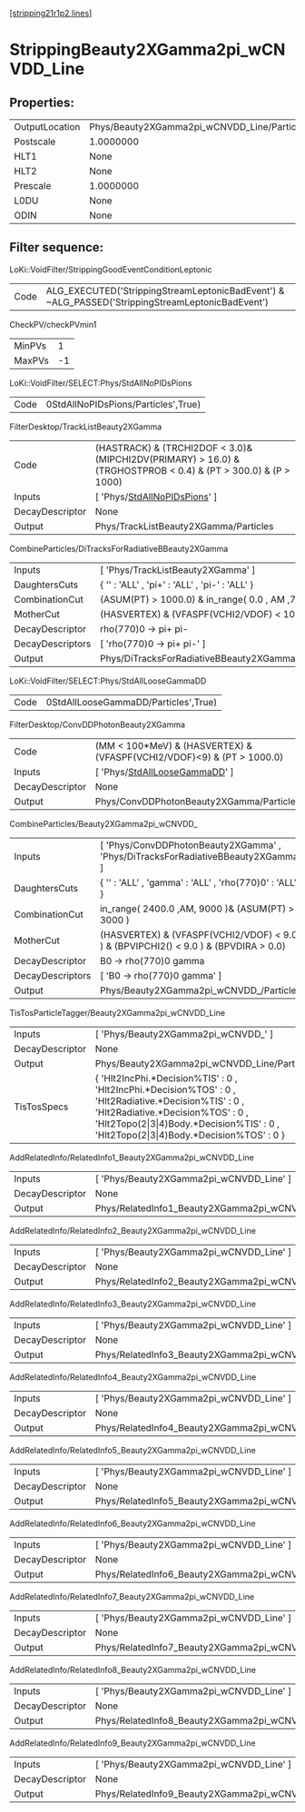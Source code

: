 [[stripping21r1p2 lines]](./stripping21r1p2-index)

# StrippingBeauty2XGamma2pi_wCNVDD_Line

## Properties:

|                |                                             |
|----------------|---------------------------------------------|
| OutputLocation | Phys/Beauty2XGamma2pi_wCNVDD_Line/Particles |
| Postscale      | 1.0000000                                   |
| HLT1           | None                                        |
| HLT2           | None                                        |
| Prescale       | 1.0000000                                   |
| L0DU           | None                                        |
| ODIN           | None                                        |

## Filter sequence:

LoKi::VoidFilter/StrippingGoodEventConditionLeptonic

|      |                                                                                                  |
|------|--------------------------------------------------------------------------------------------------|
| Code | ALG_EXECUTED('StrippingStreamLeptonicBadEvent') & ~ALG_PASSED('StrippingStreamLeptonicBadEvent') |

CheckPV/checkPVmin1

|        |     |
|--------|-----|
| MinPVs | 1   |
| MaxPVs | -1  |

LoKi::VoidFilter/SELECT:Phys/StdAllNoPIDsPions

|      |                                     |
|------|-------------------------------------|
| Code | 0StdAllNoPIDsPions/Particles',True) |

FilterDesktop/TrackListBeauty2XGamma

|                 |                                                                                                                    |
|-----------------|--------------------------------------------------------------------------------------------------------------------|
| Code            | (HASTRACK) & (TRCHI2DOF \< 3.0)& (MIPCHI2DV(PRIMARY) \> 16.0) & (TRGHOSTPROB \< 0.4) & (PT \> 300.0) & (P \> 1000) |
| Inputs          | [ 'Phys/[StdAllNoPIDsPions](./stripping21r1p2-commonparticles-stdallnopidspions)' ]                              |
| DecayDescriptor | None                                                                                                               |
| Output          | Phys/TrackListBeauty2XGamma/Particles                                                                              |

CombineParticles/DiTracksForRadiativeBBeauty2XGamma

|                  |                                                    |
|------------------|----------------------------------------------------|
| Inputs           | [ 'Phys/TrackListBeauty2XGamma' ]                |
| DaughtersCuts    | { '' : 'ALL' , 'pi+' : 'ALL' , 'pi-' : 'ALL' }     |
| CombinationCut   | (ASUM(PT) \> 1000.0) & in_range( 0.0 , AM ,7900.0) |
| MotherCut        | (HASVERTEX) & (VFASPF(VCHI2/VDOF) \< 10.0)         |
| DecayDescriptor  | rho(770)0 -\> pi+ pi-                              |
| DecayDescriptors | [ 'rho(770)0 -\> pi+ pi-' ]                      |
| Output           | Phys/DiTracksForRadiativeBBeauty2XGamma/Particles  |

LoKi::VoidFilter/SELECT:Phys/StdAllLooseGammaDD

|      |                                      |
|------|--------------------------------------|
| Code | 0StdAllLooseGammaDD/Particles',True) |

FilterDesktop/ConvDDPhotonBeauty2XGamma

|                 |                                                                                         |
|-----------------|-----------------------------------------------------------------------------------------|
| Code            | (MM \< 100\*MeV) & (HASVERTEX) & (VFASPF(VCHI2/VDOF)\<9) & (PT \> 1000.0)               |
| Inputs          | [ 'Phys/[StdAllLooseGammaDD](./stripping21r1p2-commonparticles-stdallloosegammadd)' ] |
| DecayDescriptor | None                                                                                    |
| Output          | Phys/ConvDDPhotonBeauty2XGamma/Particles                                                |

CombineParticles/Beauty2XGamma2pi_wCNVDD\_

|                  |                                                                                       |
|------------------|---------------------------------------------------------------------------------------|
| Inputs           | [ 'Phys/ConvDDPhotonBeauty2XGamma' , 'Phys/DiTracksForRadiativeBBeauty2XGamma' ]    |
| DaughtersCuts    | { '' : 'ALL' , 'gamma' : 'ALL' , 'rho(770)0' : 'ALL' }                                |
| CombinationCut   | in_range( 2400.0 ,AM, 9000 )& (ASUM(PT) \> 3000 )                                     |
| MotherCut        | (HASVERTEX) & (VFASPF(VCHI2/VDOF) \< 9.0 ) & (BPVIPCHI2() \< 9.0 ) & (BPVDIRA \> 0.0) |
| DecayDescriptor  | B0 -\> rho(770)0 gamma                                                                |
| DecayDescriptors | [ 'B0 -\> rho(770)0 gamma' ]                                                        |
| Output           | Phys/Beauty2XGamma2pi_wCNVDD\_/Particles                                              |

TisTosParticleTagger/Beauty2XGamma2pi_wCNVDD_Line

|                 |                                                                                                                                                                                                                                           |
|-----------------|-------------------------------------------------------------------------------------------------------------------------------------------------------------------------------------------------------------------------------------------|
| Inputs          | [ 'Phys/Beauty2XGamma2pi_wCNVDD\_' ]                                                                                                                                                                                                    |
| DecayDescriptor | None                                                                                                                                                                                                                                      |
| Output          | Phys/Beauty2XGamma2pi_wCNVDD_Line/Particles                                                                                                                                                                                               |
| TisTosSpecs     | { 'Hlt2IncPhi.\*Decision%TIS' : 0 , 'Hlt2IncPhi.\*Decision%TOS' : 0 , 'Hlt2Radiative.\*Decision%TIS' : 0 , 'Hlt2Radiative.\*Decision%TOS' : 0 , 'Hlt2Topo(2\|3\|4)Body.\*Decision%TIS' : 0 , 'Hlt2Topo(2\|3\|4)Body.\*Decision%TOS' : 0 } |

AddRelatedInfo/RelatedInfo1_Beauty2XGamma2pi_wCNVDD_Line

|                 |                                                          |
|-----------------|----------------------------------------------------------|
| Inputs          | [ 'Phys/Beauty2XGamma2pi_wCNVDD_Line' ]                |
| DecayDescriptor | None                                                     |
| Output          | Phys/RelatedInfo1_Beauty2XGamma2pi_wCNVDD_Line/Particles |

AddRelatedInfo/RelatedInfo2_Beauty2XGamma2pi_wCNVDD_Line

|                 |                                                          |
|-----------------|----------------------------------------------------------|
| Inputs          | [ 'Phys/Beauty2XGamma2pi_wCNVDD_Line' ]                |
| DecayDescriptor | None                                                     |
| Output          | Phys/RelatedInfo2_Beauty2XGamma2pi_wCNVDD_Line/Particles |

AddRelatedInfo/RelatedInfo3_Beauty2XGamma2pi_wCNVDD_Line

|                 |                                                          |
|-----------------|----------------------------------------------------------|
| Inputs          | [ 'Phys/Beauty2XGamma2pi_wCNVDD_Line' ]                |
| DecayDescriptor | None                                                     |
| Output          | Phys/RelatedInfo3_Beauty2XGamma2pi_wCNVDD_Line/Particles |

AddRelatedInfo/RelatedInfo4_Beauty2XGamma2pi_wCNVDD_Line

|                 |                                                          |
|-----------------|----------------------------------------------------------|
| Inputs          | [ 'Phys/Beauty2XGamma2pi_wCNVDD_Line' ]                |
| DecayDescriptor | None                                                     |
| Output          | Phys/RelatedInfo4_Beauty2XGamma2pi_wCNVDD_Line/Particles |

AddRelatedInfo/RelatedInfo5_Beauty2XGamma2pi_wCNVDD_Line

|                 |                                                          |
|-----------------|----------------------------------------------------------|
| Inputs          | [ 'Phys/Beauty2XGamma2pi_wCNVDD_Line' ]                |
| DecayDescriptor | None                                                     |
| Output          | Phys/RelatedInfo5_Beauty2XGamma2pi_wCNVDD_Line/Particles |

AddRelatedInfo/RelatedInfo6_Beauty2XGamma2pi_wCNVDD_Line

|                 |                                                          |
|-----------------|----------------------------------------------------------|
| Inputs          | [ 'Phys/Beauty2XGamma2pi_wCNVDD_Line' ]                |
| DecayDescriptor | None                                                     |
| Output          | Phys/RelatedInfo6_Beauty2XGamma2pi_wCNVDD_Line/Particles |

AddRelatedInfo/RelatedInfo7_Beauty2XGamma2pi_wCNVDD_Line

|                 |                                                          |
|-----------------|----------------------------------------------------------|
| Inputs          | [ 'Phys/Beauty2XGamma2pi_wCNVDD_Line' ]                |
| DecayDescriptor | None                                                     |
| Output          | Phys/RelatedInfo7_Beauty2XGamma2pi_wCNVDD_Line/Particles |

AddRelatedInfo/RelatedInfo8_Beauty2XGamma2pi_wCNVDD_Line

|                 |                                                          |
|-----------------|----------------------------------------------------------|
| Inputs          | [ 'Phys/Beauty2XGamma2pi_wCNVDD_Line' ]                |
| DecayDescriptor | None                                                     |
| Output          | Phys/RelatedInfo8_Beauty2XGamma2pi_wCNVDD_Line/Particles |

AddRelatedInfo/RelatedInfo9_Beauty2XGamma2pi_wCNVDD_Line

|                 |                                                          |
|-----------------|----------------------------------------------------------|
| Inputs          | [ 'Phys/Beauty2XGamma2pi_wCNVDD_Line' ]                |
| DecayDescriptor | None                                                     |
| Output          | Phys/RelatedInfo9_Beauty2XGamma2pi_wCNVDD_Line/Particles |
